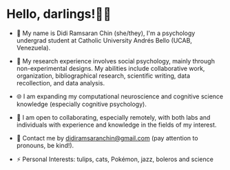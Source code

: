 # Hello, darlings!🧚‍♀️

+ 🏫 My name is Didi Ramsaran Chin (she/they), I'm a psychology undergrad student at Catholic University Andrés Bello (UCAB, Venezuela).
+ 🔭 My research experience involves social psychology, mainly through non-experimental designs. My abilities include collaborative work, organization, bibliographical research, scientific writing, data recollection, and data analysis.
+ 🌐 I am expanding my computational neuroscience and cognitive science knowledge (especially cognitive psychology).
+ 👯 I am open to collaborating, especially remotely, with both labs and individuals with experience and knowledge in the fields of my interest.
+ 📩 Contact me by [didiramsaranchin@gmail.com](didiramsaranchin@gmail.com) (pay attention to pronouns, be kind!).

+ ⚡ Personal Interests: tulips, cats, Pokémon, jazz, boleros and science

